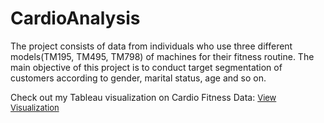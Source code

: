 # CardioAnalysis
The project consists of data from individuals who use three different models(TM195, TM495, TM798) of machines for their fitness routine. The main objective of this project is to conduct target segmentation of customers according to gender, marital status, age and so on.

Check out my Tableau visualization on Cardio Fitness Data: <a href="http://bit.ly/3R6IqKr" style="font-size: small;">View Visualization</a>

